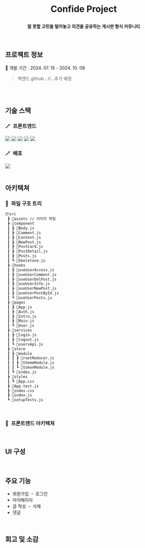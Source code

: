 <h1 align="center">
  <br>
  <p>
  Confide Project
  </p>
</h1>

<h4 align="center">말 못할 고민을 털어놓고 의견을 공유하는 게시판 형식 커뮤니티</h4>

<br>

## 프로젝트 정보

📆 개발 기간 : 2024. 07. 15 - 2024. 10. 08
> 백엔드 github : //...추가 예정
<br>
<br>

## 기술 스택

### 🪄&ensp;프론트엔드

<div> 
  <img src="https://img.shields.io/badge/react-20232a.svg?style=for-the-badge&logo=react&logoColor=61DAFB" />
  <img src="https://img.shields.io/badge/React_Router-CA4245?style=for-the-badge&logo=react-router&logoColor=white">
  <img src="https://img.shields.io/badge/react--query-FF4154?style=for-the-badge&logo=react-query&logoColor=white"> 
  <img src="https://img.shields.io/badge/redux-764ABC?style=for-the-badge&logo=redux&logoColor=white">
  <img src="https://img.shields.io/badge/tailwindcss-06B6D4?style=for-the-badge&logo=tailwindcss&logoColor=white"><br>
</div>

### 🪄&ensp;배포

<div>
  <img src="https://img.shields.io/badge/netlify-%23000000.svg?style=for-the-badge&logo=netlify&logoColor=#00C7B7" />
</div>

<br>

## 아키텍쳐

### 📢&ensp;파일 구조 트리

```bash
📦src
 ┣ 📂assets // 이미지 파일
 ┣ 📂component
 ┃ ┣ 📜Body.js
 ┃ ┣ 📜Comment.js
 ┃ ┣ 📜Content.js
 ┃ ┣ 📜NewPost.js
 ┃ ┣ 📜PostCard.js
 ┃ ┣ 📜PostDetail.js
 ┃ ┣ 📜Posts.js
 ┃ ┗ 📜Skeletone.js
 ┣ 📂hooks
 ┃ ┣ 📜useUserAccess.js
 ┃ ┣ 📜useUserComment.js
 ┃ ┣ 📜useUserDelPost.js
 ┃ ┣ 📜useUserInfo.js
 ┃ ┣ 📜useUserNewPost.js
 ┃ ┣ 📜useUserPostById.js
 ┃ ┗ 📜useUserPosts.js
 ┣ 📂pages
 ┃ ┣ 📜App.js
 ┃ ┣ 📜Auth.js
 ┃ ┣ 📜Intro.js
 ┃ ┣ 📜Main.js
 ┃ ┗ 📜User.js
 ┣ 📂services
 ┃ ┣ 📜login.js
 ┃ ┣ 📜logout.js
 ┃ ┗ 📜usersApi.js
 ┣ 📂store
 ┃ ┣ 📂module
 ┃ ┃ ┣ 📜rootReducer.js
 ┃ ┃ ┣ 📜themeModule.js
 ┃ ┃ ┗ 📜tokenModule.js
 ┃ ┗ 📜index.js
 ┣ 📂styles
 ┃ ┗ 📜App.css
 ┣ 📜App.test.js
 ┣ 📜index.css
 ┣ 📜index.js
 ┗ 📜setupTests.js
```

<br>

### 📢&ensp;프론트엔드 아키텍쳐



<br>

## UI 구성



<br>

## 주요 기능

- 회원가입 ・ 로그인
- 마이페이지
- 글 작성 ・ 삭제
- 댓글

<br>

## 회고 및 소감


